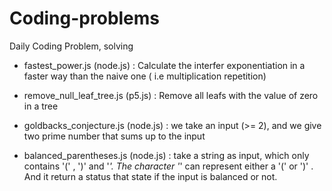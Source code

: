 # Coding-problems
Daily Coding Problem, solving

- fastest_power.js (node.js) :
    Calculate the interfer exponentiation in a faster way than the naive one ( i.e multiplication repetition)

- remove_null_leaf_tree.js (p5.js) :
    Remove all leafs with the value of zero in a tree
    
- goldbacks_conjecture.js (node.js) : we take an input (>= 2), and we give two prime number that sums up to the input

- balanced_parentheses.js (node.js) : take a string as input, which only contains '(' , ')' and '*'. The character '*' can represent either a '(' or ')' . And it return a status that state if the input is balanced or not.
